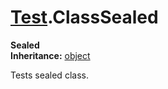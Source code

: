 # [Test](TableOfContents.Test.md).ClassSealed

**Sealed**  
**Inheritance:** [object](https://docs.microsoft.com/en-us/dotnet/api/system.object)  
  
Tests sealed class.  
  

